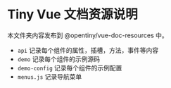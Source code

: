 # Tiny Vue 文档资源说明

本文件夹内容发布到 @opentiny/vue-doc-resources 中。

- `api` 记录每个组件的属性，插槽，方法，事件等内容
- `demo` 记录每个组件的示例源码
- `demo-config` 记录每个组件的示例配置
- `menus.js` 记录导航菜单
